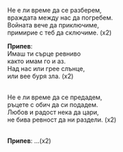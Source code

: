 Не е ли време да се разберем, <br />
враждата между нас да погребем. <br />
Войната вече да приключиме, <br />
примирие с теб да сключиме. (x2)

**Припев**: <br />
Имаш ти сърце ревниво <br />
както имам го и аз. <br />
Над нас или грее слънце, <br />
или вее буря зла. (x2) <br /><br />

Не е ли време да се предадем, <br />
ръцете с обич да си подадем. <br />
Любов и радост нека да цари, <br />
не бива ревност да ни раздели. (x2) <br /><br />

**Припев**: ...(x2)